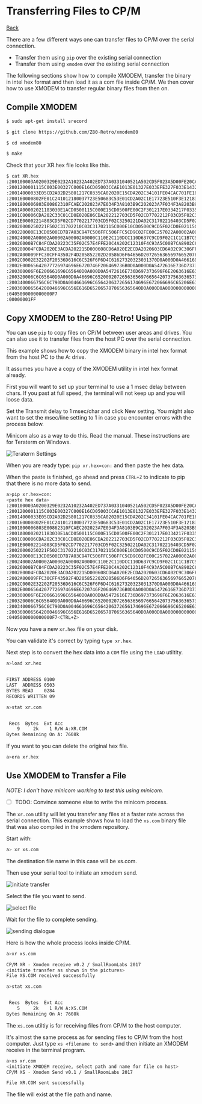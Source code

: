 # Transferring Files to CP/M

[Back](./README.md)

There are a few different ways one can transfer files to CP/M over the serial
connection.

- Transfer them using `pip` over the existing serial connection
- Transfer them using `xmodem` over the existing serial connection

The following sections show how to compile XMODEM, transfer the binary in
intel hex format and then load it as a com file inside CP/M.  We then cover
how to use XMODEM to transfer regular binary files from then on.

## Compile XMODEM

```bash
$ sudo apt-get install srecord

$ git clone https://github.com/Z80-Retro/xmodem80

$ cd xmodem80

$ make
```

Check that your XR.hex file looks like this.

```bash
$ cat XR.hex
:200100003A0200329E0232A10232A402ED737A0331040521A502CD5F023A5D00FE20CAF99F
:2001200001115C003E00327C000E16CD05003CCAE1013E01327E033EFE327F033E14327CA5
:20014000033E05CD2A02D25801217C0335CA02020E15CDA202C34101FE04CAC701FE18CA85
:200160000802FE01C241012180037723E50683C53E01CD2A02C1E17723E510F3E12183031D
:2001800006803E00862310FCAEC202023A7E034F3A8103B9C202023A7F034F3A8203B9C2E6
:2001A00002021183030E1ACD0500115C000E15CD0500FE00C2F301217E0334217F03350ED8
:2001C00006CDA202C33C01CD0E020E06CDA202212703CD5F02CD7702212F03CD5F02C3251E
:2001E00002214803CD5F02CD7702217703CD5F02C3250221DA02C31702216403CD5F02C318
:20020000250221F502C31702210C03C31702115C000E10CD0500C9CD5F02CD0E02115C0019
:200220000E13CD0500ED7B7A03C947C506FFC506FFC5CD9C02FE00C257022A00002A0000A5
:200240002A00002A00002A00002A0000C110E2C110DCC110D637C9CD9F02C1C1C1B7C97E40
:20026000B7C84FCDA20223C35F02C57E4FFE20C4A202C12310F4C93A5C00B7CA8902C64087
:200280004FCDA2020E3ACDA202215D000608CD6A020E2ECDA2020603CD6A02C9C306FFC3DD
:2002A00009FFC30CFF43502F4D205852202D20586D6F64656D2072656365697665207630EF
:2002C0002E32202F20536D616C6C526F6F6D4C61627320323031370D0A000D0A4661696CA3
:2002E00065642077726974696E6720746F206469736B0D0A000D0A5472616E736D73736951
:200300006F6E206661696C65640D0A000D0A5472616E736D697373696F6E2063616E636529
:200320006C6C65640D0A000D0A46696C6520002072656365697665642073756363657373CE
:2003400066756C6C790D0A004661696C6564206372656174696E672066696C65206E616D8C
:200360006564200046696C656E616D6520657870656365640D0A000D0A0000000000000047
:0405000000000000F7
:00000001FF
```

## Copy XMODEM to the Z80-Retro! Using PIP

You can use `pip` to copy files on CP/M between user areas and drives.  You can
also use it to transfer files from the host PC over the serial connection.

This example shows how to copy the XMODEM binary in intel hex format from the
host PC to the A: drive.

It assumes you have a copy of the XMODEM utility in intel hex format already.

First you will want to set up your terminal to use a 1 msec delay between chars.
If you past at full speed, the terminal will not keep up and you will loose data.

Set the Transmit delay to 1 msec/char and click New setting.  You might also
want to set the msec/line setting to 1 in case you encounter errors with the
process below.

Minicom also as a way to do this.  Read the manual.  These instructions are for
Teraterm on Windows.

![Teraterm Settings](./assets/terraterm_1msec_delay.png)


When you are ready type: `pip xr.hex=con:` and then paste the hex data.

When the paste is finished, go ahead and press `CTRL+Z` to indicate to pip that
there is no more data to send.

```bash
a>pip xr.hex=con:
<paste hex data>
:200100003A0200329E0232A10232A402ED737A0331040521A502CD5F023A5D00FE20CAF99F
:2001200001115C003E00327C000E16CD05003CCAE1013E01327E033EFE327F033E14327CA5
:20014000033E05CD2A02D25801217C0335CA02020E15CDA202C34101FE04CAC701FE18CA85
:200160000802FE01C241012180037723E50683C53E01CD2A02C1E17723E510F3E12183031D
:2001800006803E00862310FCAEC202023A7E034F3A8103B9C202023A7F034F3A8203B9C2E6
:2001A00002021183030E1ACD0500115C000E15CD0500FE00C2F301217E0334217F03350ED8
:2001C00006CDA202C33C01CD0E020E06CDA202212703CD5F02CD7702212F03CD5F02C3251E
:2001E00002214803CD5F02CD7702217703CD5F02C3250221DA02C31702216403CD5F02C318
:20020000250221F502C31702210C03C31702115C000E10CD0500C9CD5F02CD0E02115C0019
:200220000E13CD0500ED7B7A03C947C506FFC506FFC5CD9C02FE00C257022A00002A0000A5
:200240002A00002A00002A00002A0000C110E2C110DCC110D637C9CD9F02C1C1C1B7C97E40
:20026000B7C84FCDA20223C35F02C57E4FFE20C4A202C12310F4C93A5C00B7CA8902C64087
:200280004FCDA2020E3ACDA202215D000608CD6A020E2ECDA2020603CD6A02C9C306FFC3DD
:2002A00009FFC30CFF43502F4D205852202D20586D6F64656D2072656365697665207630EF
:2002C0002E32202F20536D616C6C526F6F6D4C61627320323031370D0A000D0A4661696CA3
:2002E00065642077726974696E6720746F206469736B0D0A000D0A5472616E736D73736951
:200300006F6E206661696C65640D0A000D0A5472616E736D697373696F6E2063616E636529
:200320006C6C65640D0A000D0A46696C6520002072656365697665642073756363657373CE
:2003400066756C6C790D0A004661696C6564206372656174696E672066696C65206E616D8C
:200360006564200046696C656E616D6520657870656365640D0A000D0A0000000000000047
:0405000000000000F7<CTRL+Z>
```

Now you have a new `xr.hex` file on your disk.

You can validate it's correct by typing `type xr.hex`.

Next step is to convert the hex data into a `COM` file using the `LOAD`
utiltity.

```bash
a>load xr.hex


FIRST ADDRESS 0100
LAST  ADDRESS 0503
BYTES READ    0284
RECORDS WRITTEN 09

a>stat xr.com


 Recs  Bytes  Ext Acc
    9     2k    1 R/W A:XR.COM
Bytes Remaining On A: 7608k
```

If you want to you can delete the original hex file.

```bash
a>era xr.hex
```

## Use XMODEM to Transfer a File

*NOTE: I don't have minicom working to test this using minicom.*

- [ ] TODO: Convince someone else to write the minicom process.

The `xr.com` utility will let you transfer any files at a faster rate across
the serial connection.  This example shows how to load the `xs.com` binary file
that was also compiled in the xmodem repository.

Start with:

```bash
a> xr xs.com
```

The destination file name in this case will be xs.com.

Then use your serial tool to initiate an xmodem send.

![initiate transfer](./assets/terraterm_xmodem_send.png)

Select the file you want to send.

![select file](./assets/terraterm_select_file.png)

Wait for the file to complete sending.

![sending dialogue](./assets/terraterm_sending_dialog.png)

Here is how the whole process looks inside CP/M.

```bash
a>xr xs.com

CP/M XR - Xmodem receive v0.2 / SmallRoomLabs 2017
<initiate transfer as shown in the pictures>
File XS.COM received successfully

a>stat xs.com


 Recs  Bytes  Ext Acc
    5     2k    1 R/W A:XS.COM
Bytes Remaining On A: 7608k
```

The `xs.com` utiltiy is for receiving files from CP/M to the host computer.

It's almost the same process as for sending files to CP/M from the host
computer.  Just type `xs <filename to send>` and then initiate an XMODEM receive
in the terminal program.

```bash
a>xs xr.com
<initiate XMODEM receive, select path and name for file on host>
CP/M XS - Xmodem Send v0.1 / SmallRoomLabs 2017

File XR.COM sent successfully
```

The file will exist at the file path and name.
